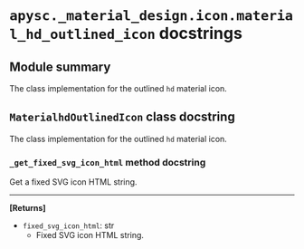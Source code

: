 # `apysc._material_design.icon.material_hd_outlined_icon` docstrings

## Module summary

The class implementation for the outlined `hd` material icon.

## `MaterialhdOutlinedIcon` class docstring

The class implementation for the outlined `hd` material icon.

### `_get_fixed_svg_icon_html` method docstring

Get a fixed SVG icon HTML string.<hr>

**[Returns]**

- `fixed_svg_icon_html`: str
  - Fixed SVG icon HTML string.